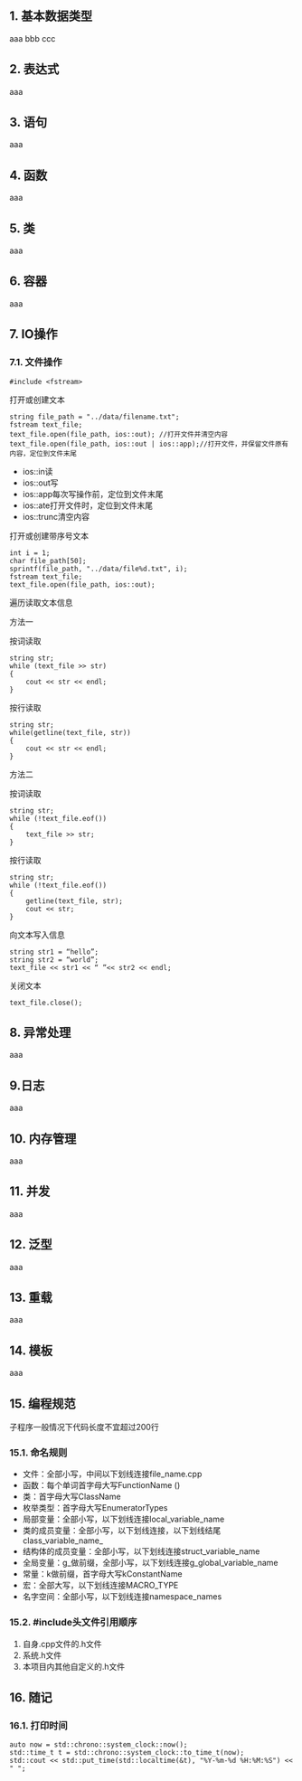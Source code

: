## 1. 基本数据类型

aaa
bbb
ccc

## 2. 表达式

aaa

## 3. 语句

aaa

## 4. 函数

aaa

## 5. 类

aaa

## 6. 容器

aaa

## 7. IO操作

### 7.1. 文件操作

```
#include <fstream>
```
打开或创建文本
```
string file_path = "../data/filename.txt";
fstream text_file;
text_file.open(file_path, ios::out); //打开文件并清空内容
text_file.open(file_path, ios::out | ios::app);//打开文件，并保留文件原有内容，定位到文件末尾
```
- ios::in读
- ios::out写
- ios::app每次写操作前，定位到文件末尾
- ios::ate打开文件时，定位到文件末尾
- ios::trunc清空内容

打开或创建带序号文本
```
int i = 1;
char file_path[50];
sprintf(file_path, "../data/file%d.txt", i);
fstream text_file;
text_file.open(file_path, ios::out);
```
遍历读取文本信息

方法一

按词读取
```
string str;
while (text_file >> str)
{
    cout << str << endl;
}
```
按行读取
```
string str;
while(getline(text_file, str))
{
    cout << str << endl;
}
```
方法二

按词读取
```
string str;
while (!text_file.eof())
{
    text_file >> str;
}
```
按行读取
```
string str;
while (!text_file.eof())
{
    getline(text_file, str);
    cout << str;
}
```
向文本写入信息
```
string str1 = “hello”;
string str2 = “world”;
text_file << str1 << “ ”<< str2 << endl;
```
关闭文本
```
text_file.close();
```

## 8. 异常处理

aaa

## 9.日志

aaa

## 10. 内存管理

aaa

## 11. 并发

aaa

## 12. 泛型

aaa

## 13. 重载

aaa

## 14. 模板

aaa

## 15. 编程规范

子程序一般情况下代码长度不宜超过200行

### 15.1. 命名规则

- 文件：全部小写，中间以下划线连接file_name.cpp
- 函数：每个单词首字母大写FunctionName ()
- 类：首字母大写ClassName
- 枚举类型：首字母大写EnumeratorTypes
- 局部变量：全部小写，以下划线连接local_variable_name
- 类的成员变量：全部小写，以下划线连接，以下划线结尾class_variable_name_
- 结构体的成员变量：全部小写，以下划线连接struct_variable_name
- 全局变量：g_做前缀，全部小写，以下划线连接g_global_variable_name
- 常量：k做前缀，首字母大写kConstantName
- 宏：全部大写，以下划线连接MACRO_TYPE
- 名字空间：全部小写，以下划线连接namespace_names

### 15.2. #include头文件引用顺序

1. 自身.cpp文件的.h文件
2. 系统.h文件
3. 本项目内其他自定义的.h文件

## 16. 随记

### 16.1. 打印时间

```
auto now = std::chrono::system_clock::now();
std::time_t t = std::chrono::system_clock::to_time_t(now);
std::cout << std::put_time(std::localtime(&t), "%Y-%m-%d %H:%M:%S") << " ";
```